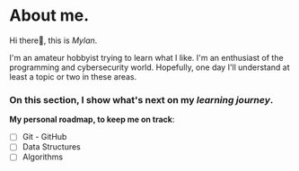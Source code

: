 # About me.
Hi there👋, this is _Mylan_. 

I'm an amateur hobbyist trying to learn what I like. I'm an enthusiast of the programming and cybersecurity world. Hopefully, one day I'll understand at least a topic or two in these areas.


### On this section, I show what's next on my *learning journey*.

**My personal roadmap, to keep me on track**:

- [ ] Git - GitHub
- [ ] Data Structures
- [ ] Algorithms
